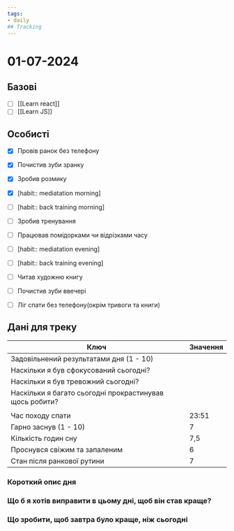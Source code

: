 ```yaml
---
tags:
- daily
## Tracking
---
```

# 01-07-2024

## Базові

- [ ] [[Learn react]]
- [ ] [[Learn JS]]

## Особисті

- [x] Провів ранок без телефону
- [x] Почистив зуби зранку
- [x] Зробив розмику

- [x] [habit:: mediatation morning]
- [ ] [habit:: back training morning]

- [ ] Зробив тренування
- [ ] Працював помідорками чи відрізками часу

- [ ] [habit:: mediatation evening]
- [ ] [habit:: back training evening]

- [ ] Читав художню книгу
- [ ] Почистив зуби ввечері
- [ ] Ліг спати без телефону(окрім тривоги та книги)

## Дані для треку


| Ключ                                                    | Значення |
| ------------------------------------------------------- | -------- |
| Задовільнений результатами дня (1 - 10)                 |          |
| Наскільки я був сфокусований сьогодні?                  |          |
| Наскільки я був тревожний сьогодні?                     |          |
| Наскільки я багато сьогодні прокрастинував щось робити? |          |
|                                                         |          |
| Час походу спати                                        | 23:51    |
| Гарно заснув (1 - 10)                                   | 7        |
| Кількість годин сну                                     | 7,5      |
| Проснувся свіжим та запаленим                           | 6        |
| Стан після ранкової рутини                              | 7        |


### Короткий опис дня


### Що б я хотів виправити в цьому дні, щоб він став краще?


### Що зробити, щоб завтра було краще, ніж сьогодні


